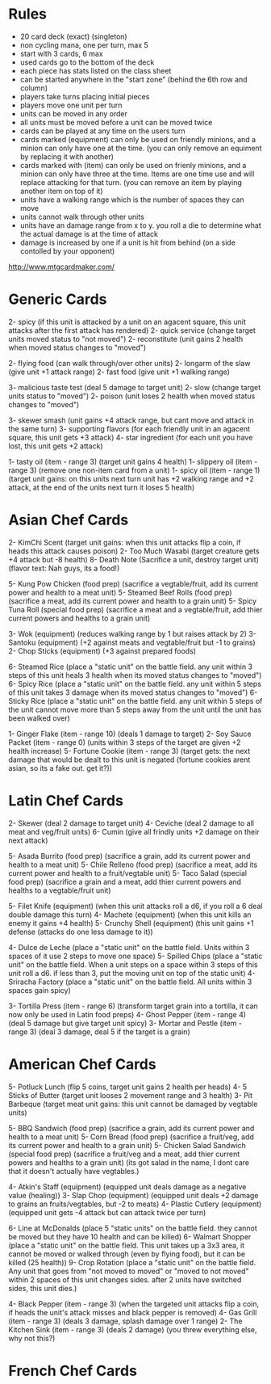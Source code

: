 Rules
=====
* 20 card deck (exact) (singleton)
* non cycling mana, one per turn, max 5
* start with 3 cards, 6 max
* used cards go to the bottom of the deck
* each piece has stats listed on the class sheet
* can be started anywhere in the "start zone" (behind the 6th row and column)
* players take turns placing initial pieces
* players move one unit per turn
* units can be moved in any order
* all units must be moved before a unit can be moved twice
* cards can be played at any time on the users turn
* cards marked (equipment) can only be used on friendly minions, and a minion can only have one at the time.  (you can only remove an equiment by replacing it with another)
* cards marked with (item) can only be used on frienly minions, and a minion can only have three at the time.  Items are one time use and will replace attacking for that turn.  (you can remove an item by playing another item on top of it)
* units have a walking range which is the number of spaces they can move
* units cannot walk through other units
* units have an damage range from x to y.  you roll a die to determine what the actual damage is at the time of attack
* damage is increased by one if a unit is hit from behind (on a side contolled by your opponent)


http://www.mtgcardmaker.com/


Generic Cards
=============
2- spicy (if this unit is attacked by a unit on an agacent square, this unit attacks after the first attack has rendered)
2- quick service (change target units moved status to "not moved")
2- reconstitute (unit gains 2 health when moved status changes to "moved")

2- flying food (can walk through/over other units)
2- longarm of the slaw (give unit +1 attack range) 
2- fast food (give unit +1 walking range)

3- malicious taste test (deal 5 damage to target unit)
2- slow (change target units status to "moved")
2- poison (unit loses 2 health when moved status changes to "moved")

3- skewer smash (unit gains +4 attack range, but cant move and attack in the same turn)
3- supporting flavors (for each friendly unit in an agacent square, this unit gets +3 attack)
4- star ingredient (for each unit you have lost, this unit gets +2 attack)

1- tasty oil (item - range 3) (target unit gains 4 health)
1- slippery oil (item - range 3) (remove one non-item card from a unit)
1- spicy oil (item - range 1) (target unit gains: on this units next turn unit has +2 walking range and +2 attack, at the end of the units next turn it loses 5 health)

Asian Chef Cards
================
2- KimChi Scent (target unit gains: when this unit attacks flip a coin, if heads this attack causes poison)
2- Too Much Wasabi (target creature gets +4 attack but -8 health)
8- Death Note (Sacrifice a unit, destroy target unit) (flavor text:  Nah guys, its a food!)

5- Kung Pow Chicken (food prep) (sacrifice a vegtable/fruit, add its current power and health to a meat unit)
5- Steamed Beef Rolls (food prep) (sacrifice a meat, add its current power and health to a grain unit)
5- Spicy Tuna Roll (special food prep) (sacrifice a meat and a vegtable/fruit, add thier current powers and healths to a grain unit)

3- Wok (equipment) (reduces walking range by 1 but raises attack by 2)
3- Santoku (equipment) (+2 against meats and vegtable/fruit but -1 to grains)
2- Chop Sticks (equipment) (+3 against prepared foods)

6- Steamed Rice (place a "static unit" on the battle field.  any unit within 3 steps of this unit heals 3 health when its moved status changes to "moved")
6- Spicy Rice (place a "static unit" on the battle field.  any unit within 5 steps of this unit takes 3 damage when its moved status changes to "moved")
6- Sticky Rice (place a "static unit" on the battle field.   any unit within 5 steps of the unit cannot move more than 5 steps away from the unit until the unit has been walked over)

1- Ginger Flake (item - range 10) (deals 1 damage to target)
2- Soy Sauce Packet (item - range 0) (units within 3 steps of the target are given +2 health increase)
5- Fortune Cookie (item - range 3) (target gets: the next damage that would be dealt to this unit is negated (fortune cookies arent asian, so its a fake out. get it?))

Latin Chef Cards
================
2- Skewer (deal 2 damage to target unit)
4- Ceviche (deal 2 damage to all meat and veg/fruit units)
6- Cumin (give all frindly units +2 damage on their next attack)

5- Asada Burrito (food prep) (sacrifice a grain, add its current power and health to a meat unit) 
5- Chile Relleno (food prep) (sacrifice a meat, add its current power and health to a fruit/vegtable unit) 
5- Taco Salad (special food prep) (sacrifice a grain and a meat, add thier current powers and healths to a vegtable/fruit unit)

5- Filet Knife (equipment) (when this unit attacks roll a d6, if you roll a 6 deal double damage this turn)
4- Machete (equipment) (when this unit kills an enemy it gains +4 health)
5- Crunchy Shell (equipment) (this unit gains +1 defense (attacks do one less damage to it)) 

4- Dulce de Leche (place a "static unit" on the battle field. Units within 3 spaces of it use 2 steps to move one space)
5- Spilled Chips (place a "static unit" on the battle field. When a unit steps on a space within 3 steps of this unit roll a d6.  if less than 3, put the moving unit on top of the static unit)
4- Sriracha Factory (place a "static unit" on the battle field. All units within 3 spaces gain spicy)
 
3- Tortilla Press (item - range 6) (transform target grain into a tortilla, it can now only be used in Latin food preps)
4- Ghost Pepper (item - range 4) (deal 5 damage but give target unit spicy)
3- Mortar and Pestle (item - range 3) (deal 3 damage, deal 5 if the target is a grain)

American Chef Cards
===================
5- Potluck Lunch (flip 5 coins, target unit gains 2 health per heads)
4- 5 Sticks of Butter (target unit looses 2 movement range and 3 health)
3- Pit Barbeque (target meat unit gains: this unit cannot be damaged by vegtable units)

5- BBQ Sandwich (food prep) (sacrifice a grain, add its current power and health to a meat unit) 
5- Corn Bread (food prep) (sacrifice a fruit/veg, add its current power and health to a grain unit) 
5- Chicken Salad Sandwich (special food prep) (sacrifice a fruit/veg and a meat, add thier current powers and healths to a grain unit) (its got salad in the name, I dont care that it doesn't actually have vegtables.)

4- Atkin's Staff (equipment) (equipped unit deals damage as a negative value (healing))
3- Slap Chop (equipment) (equipped unit deals +2 damage to grains an fruits/vegtables, but -2 to meats) 
4- Plastic Cutlery (equipment) (equipped unit gets -4 attack but can attack twice per turn) 

6- Line at McDonalds (place 5 "static units" on the battle field.  they cannot be moved but they have 10 health and can be killed)
6- Walmart Shopper (place a "static unit" on the battle field. This unit takes up a 3x3 area, it cannot be moved or walked through (even by flying food), but it can be killed (25 health))
9- Crop Rotation (place a "static unit" on the battle field. Any unit that goes from "not moved to moved" or "moved to not moved" within 2 spaces of this unit changes sides.  after 2 units have switched sides, this unit dies.)
 
4- Black Pepper (item - range 3) (when the targeted unit attacks flip a coin, if heads the unit's attack misses and black pepper is removed)
4- Gas Grill (item - range 3) (deals 3 damage, splash damage over 1 range)
2- The Kitchen Sink (item - range 3) (deals 2 damage) (you threw everything else, why not this?)

French Chef Cards
=================
